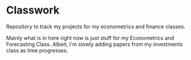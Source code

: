 # Classwork
Repository to track my projects for my econometrics and finance classes.

Mainly what is in here right now is just stuff for my Econometrics and Forecasting Class. Albeit, I'm slowly adding papers from my investments class as time progresses.

